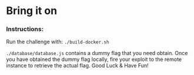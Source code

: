 # Bring it on

### Instructions:
Run the challenge with: `./build-docker.sh`

`./database/database.js` contains a dummy flag that you need obtain. Once you have obtained the dummy flag locally,
fire your exploit to the remote instance to retrieve the actual flag. Good Luck & Have Fun!
